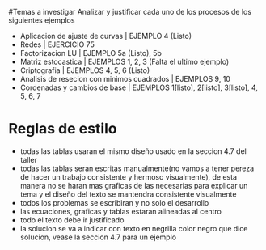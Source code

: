 #Temas a investigar
Analizar y justificar cada uno de los procesos de los siguientes ejemplos

- Aplicacion de ajuste de curvas | EJEMPLO 4 (Listo)
- Redes | EJERCICIO 75 
- Factorizacion LU | EJEMPLO 5a (Listo), 5b
- Matriz estocastica | EJEMPLOS 1, 2, 3 (Falta el ultimo ejemplo)
- Criptografia | EJEMPLOS 4, 5, 6 (Listo)
- Analisis de resecion con minimos cuadrados | EJEMPLOS 9, 10
- Cordenadas y cambios de base | EJEMPLOS 1[listo], 2[listo], 3[listo], 4, 5, 6, 7

# Reglas de estilo
- todas las tablas usaran el mismo diseño usado en la seccion 4.7 del taller
- todas las tablas seran escritas manualmente(no vamos a tener pereza de hacer un trabajo consistente y hermoso visualmente), de esta manera no se haran mas graficas de las necesarias para explicar un tema y el diseño del texto se mantendra consistente visualmente
- todos los problemas se escribiran y no solo el desarrollo
- las ecuaciones, graficas y tablas estaran alineadas al centro
- todo el texto debe ir justificado
- la solucion se va a indicar con texto en negrilla color negro que dice solucion, vease la seccion 4.7 para un ejemplo
